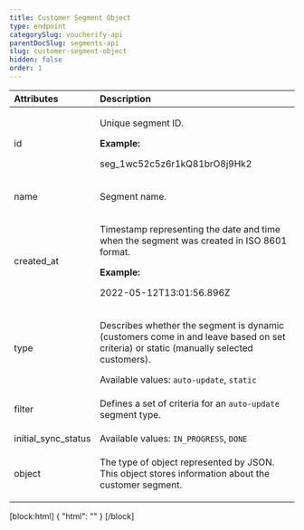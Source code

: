 ```yaml
---
title: Customer Segment Object
type: endpoint
categorySlug: voucherify-api
parentDocSlug: segments-api
slug: customer-segment-object
hidden: false
order: 1
---
```


| Attributes |  Description |
|:-----|:--------|
| id | <p>Unique segment ID.</p> **Example:** <p>seg_1wc52c5z6r1kQ81brO8j9Hk2</p> |
| name | <p>Segment name.</p> |
| created_at | <p>Timestamp representing the date and time when the segment was created in ISO 8601 format.</p> **Example:** <p>2022-05-12T13:01:56.896Z</p> |
| type | <p>Describes whether the segment is dynamic (customers come in and leave based on set criteria) or static (manually selected customers).</p> Available values: `auto-update`, `static` |
| filter | <p>Defines a set of criteria for an <code>auto-update</code> segment type.</p> |
| initial_sync_status | Available values: `IN_PROGRESS`, `DONE` |
| object | <p>The type of object represented by JSON. This object stores information about the customer segment.</p> |


[block:html]
{
  "html": "<style>\n[title=\"Toggle library\"] { \n  display: none; }\n.LanguagePicker-divider { \n  display: none; }\n.Playground-section3VTXuaYZivJK > .APISectionHeader3LN_-QIR0m7x {\n  display: none; }\n.LanguagePicker-languages1qVVo_v6AlP9 {\n  display: none; }\n.headline-container-article-info2GaOf2jMpV0r {\n  display: none; }\n.APISectionHeader3LN_-QIR0m7x {\n  display: none; }\n.APIResponseSchemaPicker-label3XMQ9E-slNcS {\n  display: none; }\n.PlaygroundC7DInM9NFvBg {\n  display: none; }\n.Modal-Header3VPrQs3MUWWd {\n  display: none; }\n.rm-ReferenceMain .rm-Article {\n  max-width: 2000px; }\n</style>"
}
[/block]
